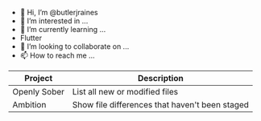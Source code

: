 - 👋 Hi, I’m @butlerjraines
- 👀 I’m interested in ...
- 🌱 I’m currently learning ...
- Flutter 
- 💞️ I’m looking to collaborate on ...
- 📫 How to reach me ...

<!---
butlerjraines/butlerjraines is a ✨ special ✨ repository because its `README.md` (this file) appears on your GitHub profile.
You can click the Preview link to take a look at your changes.
--->
| Project | Description |
| --- | --- |
| Openly Sober | List all new or modified files |
| Ambition | Show file differences that haven't been staged |
